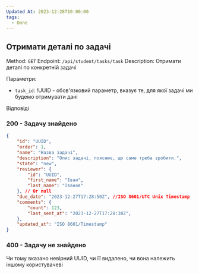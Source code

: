 ```yaml
---
Updated At: 2023-12-28T10:00:00
tags:
  - Done
---
```


## Отримати деталі по задачі

Method: `GET`
Endpoint: `/api/student/tasks/task`
Description: Отримати деталі по конкретній задачі


Параметри:
- `task_id`: !UUID - обов'язковий параметр, вказує те, для якої задачі ми будемо отримувати дані

Відповіді

### 200 - Задачу знайдено
```json
{
	"id": "UUID",
	"order": 1,
	"name": "Назва задачі",
	"description": "Опис задачі, пояснює, що саме треба зробити.",
	"state": "new",
	"reviewer": {
		"id": "UUID",
		"first_name": "Іван",
		"last_name": "Іванов"
	}, // Or null
	"due_date": "2023-12-27T17:28:50Z", //ISO 8601/UTC Unix Timestamp
	"comments": {
		"count": 123,
		"last_sent_at": "2023-12-27T17:28:30Z",
	},
	"updated_at": "ISO 8601/Timestamp"
}
```

### 400 - Задачу не знайдено
Чи тому вказано невірний UUID, чи її видалено, чи вона належить іншому користувачеві